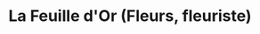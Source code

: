---
title: "La Feuille d'Or  (Fleurs, fleuriste)"
url: /tournay/la-feuille-dor-fleurs-fleuriste/
shop: fleuriste
---
